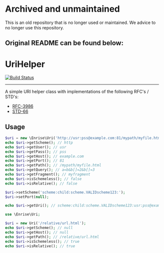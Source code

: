 # Archived and unmaintained

This is an old repository that is no longer used or maintained. We advice to no longer use this repository.

## Original README can be found below:

# UriHelper

[![Build Status](https://travis-ci.org/Enrise/UriHelper.svg)](https://travis-ci.org/Enrise/UriHelper)

---

A simple URI helper class with implementations of the following RFC's / STD's:
- [RFC-3986](https://tools.ietf.org/html/rfc3986)
- [STD-66](http://tools.ietf.org/html/std66)

## Usage

```php
$uri = new \Enrise\Uri('http://usr:pss@example.com:81/mypath/myfile.html?a=b&b[]=2&b[]=3#myfragment');
echo $uri->getScheme(); // http
echo $uri->getUser(); // usr
echo $uri->getPass(); // pss
echo $uri->getHost(); // example.com
echo $uri->getPort(); // 81
echo $uri->getPath(); // /mypath/myfile.html
echo $uri->getQuery(); // a=b&b[]=2&b[]=3
echo $uri->getFragment(); // myfragment
echo $uri->isSchemeless(); // false
echo $uri->isRelative(); // false

$uri->setScheme('scheme:child:scheme.VALIDscheme123:');
$uri->setPort(null);

echo $uri->getUri(); // scheme:child:scheme.VALIDscheme123:usr:pss@example.com/mypath/myfile.html?a=b&b[]=2&b[]=3#myfragment
```


```php
use \Enrise\Uri;

$uri = new Uri('/relative/url.html');
echo $uri->getScheme(); // null
echo $uri->getHost(); // null
echo $uri->getPath(); // /relative/url.html
echo $uri->isSchemeless(); // true
echo $uri->isRelative(); // true
```




